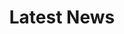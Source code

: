 ---
title: "Latest News"
subtitle: ""
# meta description
description: "HongSheng Tech Latest News"
draft: false
---